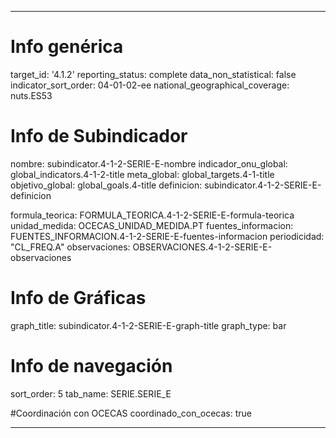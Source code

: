 ---

# Info genérica
target_id: '4.1.2'
reporting_status: complete
data_non_statistical: false
indicator_sort_order: 04-01-02-ee
national_geographical_coverage: nuts.ES53

# Info de Subindicador
nombre: subindicator.4-1-2-SERIE-E-nombre
indicador_onu_global: global_indicators.4-1-2-title
meta_global: global_targets.4-1-title
objetivo_global: global_goals.4-title
definicion: subindicator.4-1-2-SERIE-E-definicion

formula_teorica: FORMULA_TEORICA.4-1-2-SERIE-E-formula-teorica
unidad_medida: OCECAS_UNIDAD_MEDIDA.PT
fuentes_informacion: FUENTES_INFORMACION.4-1-2-SERIE-E-fuentes-informacion
periodicidad: "CL_FREQ.A"
observaciones: OBSERVACIONES.4-1-2-SERIE-E-observaciones


# Info de Gráficas
graph_title: subindicator.4-1-2-SERIE-E-graph-title
graph_type: bar

# Info de navegación
sort_order: 5
tab_name: SERIE.SERIE_E

#Coordinación con OCECAS
coordinado_con_ocecas: true

---